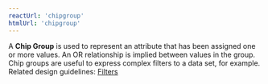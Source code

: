 ```yaml
---
reactUrl: 'chipgroup'
htmlUrl: 'chipgroup'
---
```

A **Chip Group** is used to represent an attribute that has been assigned one or more values. An OR relationship is implied between values in the group. Chip groups are useful to express complex filters to a data set, for example. Related design guidelines: [Filters](design-guidelines/usage-and-behavior/filters)
